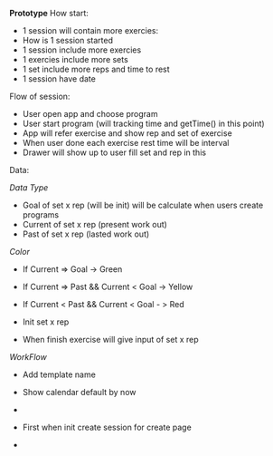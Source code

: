 **Prototype**
How start:

- 1 session will contain more exercies:
- How is 1 session started
- 1 session include more exercies
- 1 exercies include more sets
- 1 set include more reps and time to rest
- 1 session have date

Flow of session:

- User open app and choose program
- User start program (will tracking time and getTime() in this point)
- App will refer exercise and show rep and set of exercise
- When user done each exercise rest time will be interval
- Drawer will show up to user fill set and rep in this

Data:

_Data Type_

- Goal of set x rep (will be init) will be calculate when users create programs
- Current of set x rep (present work out)
- Past of set x rep (lasted work out)

_Color_

- If Current => Goal -> Green
- If Current => Past && Current < Goal -> Yellow
- If Current < Past && Current < Goal - > Red

- Init set x rep
- When finish exercise will give input of set x rep

_WorkFlow_

- Add template name
- Show calendar default by now
-

- First when init create session for create page
-
